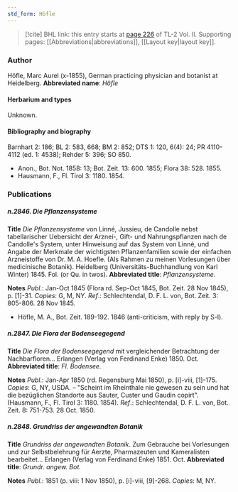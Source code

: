 ```yaml
---
std_form: Höfle
---
```


> [!cite] BHL link: this entry starts at [page 226](https://www.biodiversitylibrary.org/page/33068468) of TL-2 Vol. II.
> Supporting pages: [[Abbreviations|abbreviations]], [[Layout key|layout key]].

### Author

Höfle, Marc Aurel (x-1855), German practicing physician and botanist at Heidelberg. 
**Abbreviated name**: *Höfle*

#### Herbarium and types

Unknown.

#### Bibliography and biography

Barnhart 2: 186; BL 2: 583, 668; BM 2: 852; DTS 1: 120, 6(4): 24; PR 4110-4112 (ed. 1: 4538); Rehder 5: 396; SO 850.
- Anon., Bot. Not. 1858: 13; Bot. Zeit. 13: 600. 1855; Flora 38: 528. 1855.
- Hausmann, F., Fl. Tirol 3: 1180. 1854.

### Publications

##### n.2846. Die Pflanzensysteme

**Title**
*Die Pflanzensysteme* von Linné, Jussieu, de Candolle nebst tabellarischer Uebersicht der Arznei-, Gift- und Nahrungspflanzen nach de Candolle's System, unter Hinweisung auf das System von Linné, und Angabe der Merkmale der wichtigsten Pflanzenfamilien sowie der einfachen Arzneistoffe von Dr. M. A. Hoefle. (Als Rahmen zu meinen Vorlesungen über medicinische Botanik). Heidelberg (Universitäts-Buchhandlung von Karl Winter) 1845. Fol. (or Qu. in twos).
**Abbreviated title**: *Pflanzensysteme*.

**Notes**
*Publ*.: Jan-Oct 1845 (Flora rd. Sep-Oct 1845, Bot. Zeit. 28 Nov 1845), p. \[1\]-31. *Copies*: G, M, NY.
*Ref*.: Schlechtendal, D. F. L. von, Bot. Zeit. 3: 805-806. 28 Nov 1845.
- Höfle, M. A., Bot. Zeit. 189-192. 1846 (anti-criticism, with reply by S-l).

##### n.2847. Die Flora der Bodenseegegend

**Title**
*Die Flora der Bodenseegegend* mit vergleichender Betrachtung der Nachbarfloren... Erlangen (Verlag von Ferdinand Enke) 1850. Oct.
**Abbreviated title**: *Fl. Bodensee.*

**Notes**
*Publ*.: Jan-Apr 1850 (rd. Regensburg Mai 1850), p. \[i\]-viii, \[1\]-175. *Copies*: G, NY, USDA. – "Scheint im Rheinthale nie gewesen zu sein und hat die bezüglichen Standorte aus Sauter, Custer und Gaudin copirt". (Hausmann, F., Fl. Tirol 3: 1180. 1854).
*Ref*.: Schlechtendal, D. F. L. von, Bot. Zeit. 8: 751-753. 28 Oct. 1850.

##### n.2848. Grundriss der angewandten Botanik

**Title**
*Grundriss der angewandten Botanik*. Zum Gebrauche bei Vorlesungen und zur Selbstbelehrung für Aerzte, Pharmazeuten und Kameralisten bearbeitet... Erlangen (Verlag von Ferdinand Enke) 1851. Oct.
**Abbreviated title**: *Grundr. angew. Bot.*

**Notes**
*Publ*.: 1851 (p. viii: 1 Nov 1850), p. \[i\]-viii, \[9\]-268. *Copies*: M, NY.

